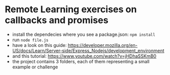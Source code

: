 # Remote Learning exercises on callbacks and promises

- install the dependecies where you see a package.json: `npm install`
- run `node file.js`
- have a look on this guide: https://developer.mozilla.org/en-US/docs/Learn/Server-side/Express_Nodejs/development_environment
- and this tutorial: https://www.youtube.com/watch?v=jHDhaSSKmB0
- the project contains 3 folders, each of them representing a small example or challenge
